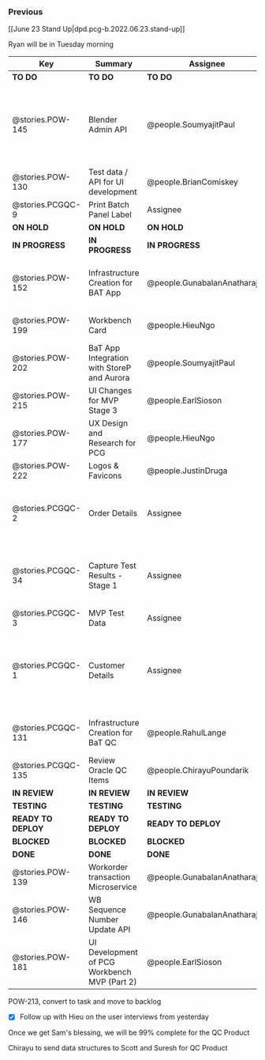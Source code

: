 
### Previous

[[June 23 Stand Up|dpd.pcg-b.2022.06.23.stand-up]]

Ryan will be in Tuesday morning


| Key                 | Summary                                      | Assignee                     | Notes                                                                           | Components                         |
| ------------------- | -------------------------------------------- | ---------------------------- | ------------------------------------------------------------------------------- | ---------------------------------- |
| **TO DO**           | **TO DO**                                    | **TO DO**                    | **TO DO**                                                                       | **TO DO**                          |
| @stories.POW-145    | Blender Admin API                            | @people.SoumyajitPaul       | Ameya asked for the design structure for the API to proceed with the QA testing | Microservices and API              |
| @stories.POW-130    | Test data / API for UI development           | @people.BrianComiskey        |                                                                                 | Testing; UI Front End              |
| @stories.PCGQC-9    | Print Batch Panel Label                      | Assignee                     |                                                                                 | Testing; UI Front End              |
| **ON HOLD**         | **ON HOLD**                                  | **ON HOLD**                  | **ON HOLD**                                                                     | **ON HOLD**                        |
| **IN PROGRESS**     | **IN PROGRESS**                              | **IN PROGRESS**              | **IN PROGRESS**                                                                 | **IN PROGRESS**                    |
| @stories.POW-152    | Infrastructure Creation for BAT App          | @people.GunabalanAnatharajan | Once demo is completed, will move to Testing                                    |                                    |
| @stories.POW-199    | Workbench Card                               | @people.HieuNgo              | User interview yesterday                                              | UX                                 |
| @stories.POW-202    | BaT App Integration with StoreP and Aurora   | @people.SoumyajitPaul       | Will be completed after the demo                                                | Integration                        |
| @stories.POW-215    | UI Changes for MVP Stage 3                   | @people.EarlSioson           |                                                                                 |                                    |
| @stories.POW-177    | UX Design and Research for PCG               | @people.HieuNgo              |                                                                                 |                                    |
| @stories.POW-222    | Logos & Favicons                             | @people.JustinDruga          | Hieu is on this, the                                                            |                                    |
| @stories.PCGQC-2    | Order Details                                | Assignee                     | Rahul is out sick, we will resume subtask on Monday                             |                                    |
| @stories.PCGQC-34   | Capture Test Results - Stage 1               | Assignee                     | Rahul is out sick, we will resume subtask on Monday                             | Microservices and API              |
| @stories.PCGQC-3    | MVP Test Data                                | Assignee                     |                                                                                 |                                    |
| @stories.PCGQC-1    | Customer Details                             | Assignee                     | Scott sent email with Screenshot to Sam and others, requesting feedback on UI   |                                    |
| @stories.PCGQC-131  | Infrastructure Creation for BaT QC           | @people.RahulLange           | Will be working with Jason, follow-up                                           |                                    |
| @stories.PCGQC-135  | Review Oracle QC Items                       | @people.ChirayuPoundarik     |                                                                                 | Testing; UI Front End              |
| **IN REVIEW**       | **IN REVIEW**                                | **IN REVIEW**                | **IN REVIEW**                                                                   | **ON HOLD**                        |
| **TESTING**         | **TESTING**                                  | **TESTING**                  | **TESTING**                                                                     | **BLOCKED**                        |
| **READY TO DEPLOY** | **READY TO DEPLOY**                          | **READY TO DEPLOY**          | **READY TO DEPLOY**                                                             | **BLOCKED**                        |
| **BLOCKED**         | **BLOCKED**                                  | **BLOCKED**                  | **BLOCKED**                                                                     | **BLOCKED**                        |
| **DONE**            | **DONE**                                     | **DONE**                     | **DONE**                                                                        | **DONE**                           |
| @stories.POW-139    | Workorder transaction Microservice           | @people.GunabalanAnatharajan | Brian had access issues                                                         | Microservices and API              |
| @stories.POW-146    | WB Sequence Number Update API                | @people.GunabalanAnatharajan |                                                                                 | Microservices and API              |
| @stories.POW-181    | UI Development of PCG Workbench MVP (Part 2) | @people.EarlSioson           | Will be moved to Done                                                           | UI Front End                       |

POW-213, convert to task and move to backlog

- [x] Follow up with Hieu on the user interviews from yesterday
  
Once we get Sam's blessing, we will be 99% complete for the QC Product

Chirayu to send data structures to Scott and Suresh for QC Product

